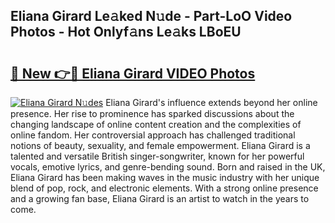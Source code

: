 ## Eliana Girard Le𝚊ked N𝚞de - Part-LoO Video Photos - Hot Onlyf𝚊ns Le𝚊ks LBoEU

# <h2><a href="http://ac12721.deff.icu/?id=Eliana+Girard">🔗 New 👉🔴 Eliana Girard VIDEO Photos</a></h2>

[![Eliana Girard N𝚞des](https://i.imgur.com/rIISA9y.gif)](http://ac12721.deff.icu/?id=Eliana+Girard)
Eliana Girard's influence extends beyond her online presence. Her rise to prominence has sparked discussions about the changing landscape of online content creation and the complexities of online fandom. Her controversial approach has challenged traditional notions of beauty, sexuality, and female empowerment. Eliana Girard is a talented and versatile British singer-songwriter, known for her powerful vocals, emotive lyrics, and genre-bending sound. Born and raised in the UK, Eliana Girard has been making waves in the music industry with her unique blend of pop, rock, and electronic elements. With a strong online presence and a growing fan base, Eliana Girard is an artist to watch in the years to come.
